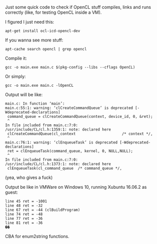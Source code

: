 
Just some quick code to check if OpenCL stuff compiles, links and runs correctly (like, for testing OpenCL inside a VM).

I figured I just need this:

	apt-get install ocl-icd-opencl-dev

If you wanna see more stuff:

	apt-cache search opencl | grep opencl

Compile it:

	gcc -o main.exe main.c $(pkg-config --libs --cflags OpenCL)

Or simply:

	gcc -o main.exe main.c -lOpenCL 

Output will be like:

	main.c: In function ‘main’:
	main.c:55:1: warning: ‘clCreateCommandQueue’ is deprecated [-Wdeprecated-declarations]
	 command_queue = clCreateCommandQueue(context, device_id, 0, &ret);
	 ^
	In file included from main.c:7:0:
	/usr/include/CL/cl.h:1359:1: note: declared here
	 clCreateCommandQueue(cl_context                     /* context */,
	 ^
	main.c:76:1: warning: ‘clEnqueueTask’ is deprecated [-Wdeprecated-declarations]
	 ret = clEnqueueTask(command_queue, kernel, 0, NULL,NULL);
	 ^
	In file included from main.c:7:0:
	/usr/include/CL/cl.h:1373:1: note: declared here
	 clEnqueueTask(cl_command_queue  /* command_queue */,


(yea, who gives a fuck)

Output be like in VMWare on Windows 10, running Xubuntu 16.06.2 as guest:

	line 45 ret = -1001
	line 48 ret = -32
	line 67 ret = -44 (clBuildProgram)
	line 74 ret = -48
	line 77 ret = -36
	line 81 ret = -36
	��

CBA for enum2string functions.

